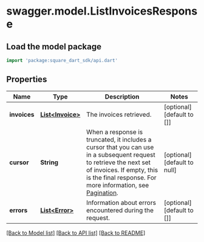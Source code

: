 # swagger.model.ListInvoicesResponse

## Load the model package
```dart
import 'package:square_dart_sdk/api.dart'
```

## Properties
Name | Type | Description | Notes
------------ | ------------- | ------------- | -------------
**invoices** | [**List&lt;Invoice&gt;**](Invoice.md) | The invoices retrieved. | [optional] [default to []]
**cursor** | **String** | When a response is truncated, it includes a cursor that you can use in a  subsequent request to retrieve the next set of invoices. If empty, this is the final  response.  For more information, see [Pagination](https://developer.squareup.com/docs/build-basics/common-api-patterns/pagination). | [optional] [default to null]
**errors** | [**List&lt;Error&gt;**](Error.md) | Information about errors encountered during the request. | [optional] [default to []]

[[Back to Model list]](../README.md#documentation-for-models) [[Back to API list]](../README.md#documentation-for-api-endpoints) [[Back to README]](../README.md)

